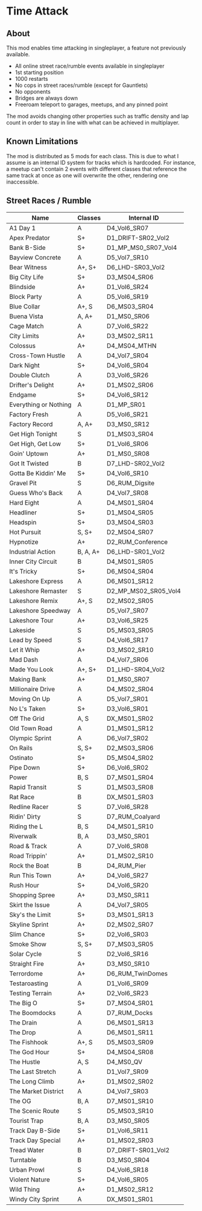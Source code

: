 # Time Attack

## About

This mod enables time attacking in singleplayer, a feature not previously
available.

- All online street race/rumble events available in singleplayer
- 1st starting position
- 1000 restarts
- No cops in street races/rumble (except for Gauntlets)
- No opponents
- Bridges are always down
- Freeroam teleport to garages, meetups, and any pinned point

The mod avoids changing other properties such as traffic density and lap count
in order to stay in line with what can be achieved in multiplayer.

## Known Limitations

The mod is distributed as 5 mods for each class. This is due to what I assume
is an internal ID system for tracks which is hardcoded. For instance, a meetup
can't contain 2 events with different classes that reference the same track at
once as one will overwrite the other, rendering one inaccessible.

## Street Races / Rumble

| Name                  | Classes  | Internal ID          |
| ----------------------|----------|----------------------|
| A1 Day 1              | A        | D4_Vol6_SR07         |
| Apex Predator         | S+       | D1_DRIFT-SR02_Vol2   |
| Bank B-Side           | S+       | D1_MP_MS0_SR07_Vol4  |
| Bayview Concrete      | A        | D5_Vol7_SR10         |
| Bear Witness          | A+, S+   | D6_LHD-SR03_Vol2     |
| Big City Life         | S+       | D3_MS04_SR06         |
| Blindside             | A+       | D1_Vol6_SR24         |
| Block Party           | A        | D5_Vol6_SR19         |
| Blue Collar           | A+, S    | D6_MS03_SR04         |
| Buena Vista           | A, A+    | D1_MS0_SR06          |
| Cage Match            | A        | D7_Vol6_SR22         |
| City Limits           | A+       | D3_MS02_SR11         |
| Colossus              | A+       | D4_MS04_MTHN         |
| Cross-Town Hustle     | A        | D4_Vol7_SR04         |
| Dark Night            | S+       | D4_Vol6_SR04         |
| Double Clutch         | A        | D3_Vol6_SR26         |
| Drifter's Delight     | A+       | D1_MS02_SR06         |
| Endgame               | S+       | D4_Vol6_SR12         |
| Everything or Nothing | A        | D1_MP_SR01           |
| Factory Fresh         | A        | D5_Vol6_SR21         |
| Factory Record        | A, A+    | D3_MS0_SR12          |
| Get High Tonight      | S        | D1_MS03_SR04         |
| Get High, Get Low     | S+       | D1_Vol6_SR06         |
| Goin' Uptown          | A+       | D1_MS0_SR08          |
| Got It Twisted        | B        | D7_LHD-SR02_Vol2     |
| Gotta Be Kiddin' Me   | S+       | D4_Vol6_SR10         |
| Gravel Pit            | S        | D6_RUM_Digsite       |
| Guess Who's Back      | A        | D4_Vol7_SR08         |
| Hard Eight            | A        | D4_MS01_SR04         |
| Headliner             | S+       | D1_MS04_SR05         |
| Headspin              | S+       | D3_MS04_SR03         |
| Hot Pursuit           | S, S+    | D2_MS04_SR07         |
| Hypnotize             | A+       | D2_RUM_Conference    |
| Industrial Action     | B, A, A+ | D6_LHD-SR01_Vol2     |
| Inner City Circuit    | B        | D4_MS01_SR05         |
| It's Tricky           | S+       | D6_MS04_SR04         |
| Lakeshore Express     | A        | D6_MS01_SR12         |
| Lakeshore Remaster    | S        | D2_MP_MS02_SR05_Vol4 |
| Lakeshore Remix       | A+, S    | D2_MS02_SR05         |
| Lakeshore Speedway    | A        | D5_Vol7_SR07         |
| Lakeshore Tour        | A+       | D3_Vol6_SR25         |
| Lakeside              | S        | D5_MS03_SR05         |
| Lead by Speed         | S        | D4_Vol6_SR17         |
| Let it Whip           | A+       | D3_MS02_SR10         |
| Mad Dash              | A        | D4_Vol7_SR06         |
| Made You Look         | A+, S+   | D1_LHD-SR04_Vol2     |
| Making Bank           | A+       | D1_MS0_SR07          |
| Millionaire Drive     | A        | D4_MS02_SR04         |
| Moving On Up          | A        | D5_Vol7_SR01         |
| No L's Taken          | S+       | D3_Vol6_SR01         |
| Off The Grid          | A, S     | DX_MS01_SR02         |
| Old Town Road         | A        | D1_MS01_SR12         |
| Olympic Sprint        | A        | D6_Vol7_SR02         |
| On Rails              | S, S+    | D2_MS03_SR06         |
| Ostinato              | S+       | D5_MS04_SR02         |
| Pipe Down             | S+       | D6_Vol6_SR02         |
| Power                 | B, S     | D7_MS01_SR04         |
| Rapid Transit         | S        | D1_MS03_SR08         |
| Rat Race              | B        | DX_MS01_SR03         |
| Redline Racer         | S        | D7_Vol6_SR28         |
| Ridin' Dirty          | S        | D7_RUM_Coalyard      |
| Riding the L          | B, S     | D4_MS01_SR10         |
| Riverwalk             | B, A     | D3_MS0_SR01          |
| Road & Track          | A        | D7_Vol6_SR08         |
| Road Trippin'         | A+       | D1_MS02_SR10         |
| Rock the Boat         | B        | D4_RUM_Pier          |
| Run This Town         | A+       | D4_Vol6_SR27         |
| Rush Hour             | S+       | D4_Vol6_SR20         |
| Shopping Spree        | A+       | D3_MS0_SR11          |
| Skirt the Issue       | A        | D4_Vol7_SR05         |
| Sky's the Limit       | S+       | D3_MS01_SR13         |
| Skyline Sprint        | A+       | D2_MS02_SR07         |
| Slim Chance           | S+       | D2_Vol6_SR03         |
| Smoke Show            | S, S+    | D7_MS03_SR05         |
| Solar Cycle           | S        | D2_Vol6_SR16         |
| Straight Fire         | A+       | D3_MS0_SR10          |
| Terrordome            | A+       | D6_RUM_TwinDomes     |
| Testaroasting         | A        | D1_Vol6_SR09         |
| Testing Terrain       | A+       | D2_Vol6_SR23         |
| The Big O             | S+       | D7_MS04_SR01         |
| The Boomdocks         | A        | D7_RUM_Docks         |
| The Drain             | A        | D6_MS01_SR13         |
| The Drop              | A        | D6_MS01_SR11         |
| The Fishhook          | A+, S    | D5_MS03_SR09         |
| The God Hour          | S+       | D4_MS04_SR08         |
| The Hustle            | A, S     | D4_MS0_QV            |
| The Last Stretch      | A        | D1_Vol7_SR09         |
| The Long Climb        | A+       | D1_MS02_SR02         |
| The Market District   | A        | D4_Vol7_SR03         |
| The OG                | B, A     | D7_MS01_SR10         |
| The Scenic Route      | S        | D5_MS03_SR10         |
| Tourist Trap          | B, A     | D3_MS0_SR05          |
| Track Day B-Side      | S+       | D1_Vol6_SR11         |
| Track Day Special     | A+       | D1_MS02_SR03         |
| Tread Water           | B        | D7_DRIFT-SR01_Vol2   |
| Turntable             | B        | D3_MS0_SR04          |
| Urban Prowl           | S        | D4_Vol6_SR18         |
| Violent Nature        | S+       | D4_Vol6_SR05         |
| Wild Thing            | A+       | D1_MS02_SR12         |
| Windy City Sprint     | A        | DX_MS01_SR01         |

